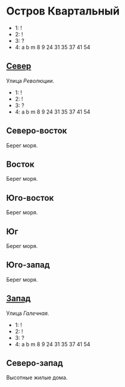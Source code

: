 # Остров Квартальный

* 1:    !
* 2:    !
* 3:    ?
* 4:    a   b   m
        8   9   24  31  35  37  41  54

## [Север](./540160.md)

Улица *Революции*.

* 1:    !
* 2:    !
* 3:    ?
* 4:    a   b   m
        8   9   24  31  35  37  41  54

## Северо-восток

Берег моря.

## Восток

Берег моря.

## Юго-восток

Берег моря.

## Юг

Берег моря.

## Юго-запад

Берег моря.

## [Запад](./530170.md)

Улица *Галечная*.

* 1:    !
* 2:    !
* 3:    ?
* 4:    a   b   m
        8   9   24  31  35  37  41  54

## Северо-запад

Высотные жилые дома.
